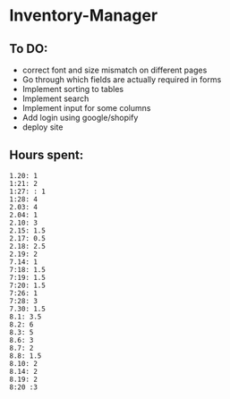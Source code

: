 # Inventory-Manager

## To DO:

- correct font and size mismatch on different pages
- Go through which fields are actually required in forms
- Implement sorting to tables
- Implement search
- Implement input for some columns
- Add login using google/shopify
- deploy site

## Hours spent:

    1.20: 1
    1:21: 2
    1:27: : 1
    1:28: 4
    2.03: 4
    2.04: 1
    2.10: 3
    2.15: 1.5
    2.17: 0.5
    2.18: 2.5
    2.19: 2
    7.14: 1
    7:18: 1.5
    7:19: 1.5
    7:20: 1.5
    7:26: 1
    7:28: 3
    7.30: 1.5
    8.1: 3.5
    8.2: 6
    8.3: 5
    8.6: 3
    8.7: 2
    8.8: 1.5
    8.10: 2
    8.14: 2
    8.19: 2
    8:20 :3
